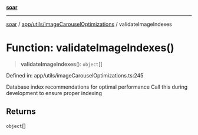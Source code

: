[**soar**](../../../../README.md)

***

[soar](../../../../modules.md) / [app/utils/imageCarouselOptimizations](../README.md) / validateImageIndexes

# Function: validateImageIndexes()

> **validateImageIndexes**(): `object`[]

Defined in: app/utils/imageCarouselOptimizations.ts:245

Database index recommendations for optimal performance
Call this during development to ensure proper indexing

## Returns

`object`[]
